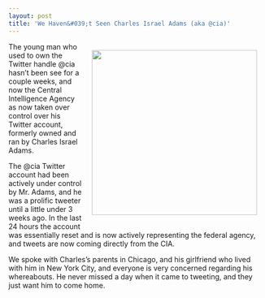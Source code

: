 ```yaml
---
layout: post
title: 'We Haven&#039;t Seen Charles Israel Adams (aka @cia)'
---
```

<p><a href="https://twitter.com/CIA/status/474971393852182528"><img style="padding: 15px;" src="https://s3.amazonaws.com/kinlane-productions/alternate-kin-lane/cia-first-tweet.png" alt="" width="325" align="right" /></a></p>
<p>The young man who used to own the Twitter handle @cia hasn&rsquo;t been see for a couple weeks, and now the Central Intelligence Agency as now taken over control over his Twitter account, formerly owned and ran by Charles Israel Adams.</p>
<p>The @cia Twitter account had been actively under control by Mr. Adams, and he was a prolific tweeter until a little under 3 weeks ago.  In the last 24 hours the account was essentially reset and is now actively representing the federal agency, and tweets are now coming directly from the CIA.</p>
<p>We spoke with Charles&rsquo;s parents in Chicago, and his girlfriend who lived with him in New York City, and everyone is very concerned regarding his whereabouts. He never missed a day when it came to tweeting, and they just want him to come home.</p>
